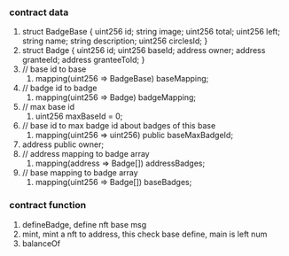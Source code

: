 ### contract data
1. struct BadgeBase {
   uint256 id;
   string image;
   uint256 total;
   uint256 left;
   string name;
   string description;
   uint256 circlesId;
   }
2. struct Badge {
   uint256 id;
   uint256 baseId;
   address owner;
   address granteeId;
   address granteeToId;
   }
3. // base id to base
   1. mapping(uint256 => BadgeBase) baseMapping;
4. // badge id to badge
   1. mapping(uint256 => Badge) badgeMapping;
5. // max base id
   1. uint256 maxBaseId = 0;
6. // base id to max badge id about badges of this base
   1. mapping(uint256 => uint256) public baseMaxBadgeId;
7. address public owner;
8. // address mapping to badge array
   1. mapping(address => Badge[]) addressBadges;
9. // base mapping to badge array
   1. mapping(uint256 => Badge[]) baseBadges;

### contract function
1. defineBadge, define nft base msg
2. mint, mint a nft to address, this check base define, main is left num
3. balanceOf